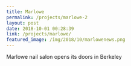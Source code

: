 ```yaml
---
title: Marlowe
permalink: /projects/marlowe-2
layout: post
date: 2018-10-01 00:28:39
link: /projects/marlowe/
featured_image: /img/2018/10/marlowenews.png
---
```


Marlowe nail salon opens its doors in Berkeley

